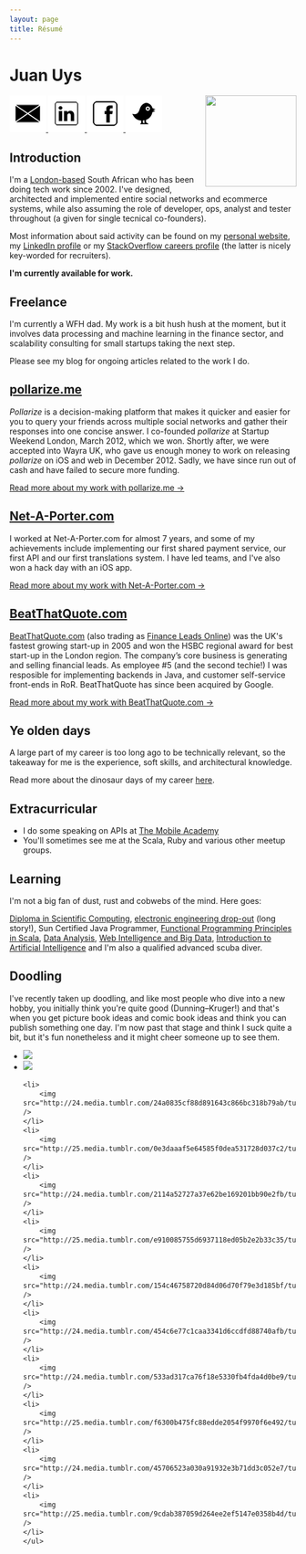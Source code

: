 ```yaml
---
layout: page
title: Résumé
---
```


# Juan Uys

<img src="http://www.gravatar.com/avatar/c22bbf2aac2a3841d80f5363d73e3ebe.png?s=512" width="160" height="160" align="right" class="pull-right">

<a href="mailto:%6F%70%79%61%74%65%40%67%6D%61%69%6C%2E%63%6F%6D" title="Contact me.">
  <img src="/res/icons/email.png">
</a>
<a href="http://uk.linkedin.com/in/juanuys/" title="My LinkedIn profile">
  <img src="/res/icons/LinkedIN.png">
</a>
<a href="https://www.facebook.com/opyate" title="My Facebook profile">
  <img src="/res/icons/facebook.png">
</a>
<a href="http://twitter.com/opyate" title="My Twitter profile">
  <img src="/res/icons/twitter-2.png">
</a>

## Introduction

I'm a [London-based](http://pits-to-palace.tumblr.com/) South African who has been doing tech work since 2002. I've designed, architected and implemented entire social networks and ecommerce systems, while also assuming the role of developer, ops, analyst and tester throughout (a given for single tecnical co-founders).

Most information about said activity can be found on my [personal website](http://opyate.com), my [LinkedIn profile](http://www.linkedin.com/in/juanuys) or my [StackOverflow careers profile](http://careers.stackoverflow.com/opyate) (the latter is nicely key-worded for recruiters).

**I'm currently available for work.**

## Freelance

I'm currently a WFH dad. My work is a bit hush hush at the moment, but it involves data processing and machine learning in the finance sector, and scalability consulting for small startups taking the next step.

Please see my blog for ongoing articles related to the work I do.

## [pollarize.me](http://app.pollarize.me)

*Pollarize* is a decision-making platform that makes it quicker and easier for you to query your friends across multiple social networks and gather their responses into one concise answer. I co-founded *pollarize* at Startup Weekend London, March 2012, which we won. Shortly after, we were accepted into Wayra UK, who gave us enough money to work on releasing *pollarize* on iOS and web in December 2012. Sadly, we have since run out of cash and have failed to secure more funding.

[Read more about my work with pollarize.me &rarr;](/tag/pollarize)

## [Net-A-Porter.com](http://www.net-a-porter.com/)

I worked at Net-A-Porter.com for almost 7 years, and some of my achievements include implementing our first shared payment service, our first API and our first translations system. I have led teams, and I've also won a hack day with an iOS app.

[Read more about my work with Net-A-Porter.com &rarr;](/about/resume/netaporter/)

## [BeatThatQuote.com](http://www.beatthatquote.com) 


[BeatThatQuote.com](http://www.beatthatquote.com/) (also trading as [Finance Leads Online](http://financeleadsonline.co.uk)) was the UK's fastest growing start-up in 2005 and won the HSBC regional award for best start-up in the London region. The company’s core business is generating and selling financial leads. As employee #5 (and the second techie!) I was resposible for implementing backends in Java, and customer self-service front-ends in RoR. BeatThatQuote has since been acquired by Google.

[Read more about my work with BeatThatQuote.com &rarr;](/about/resume/beatthatquote/)

## Ye olden days

A large part of my career is too long ago to be technically relevant, so the takeaway for me is the experience, soft skills, and architectural knowledge.

Read more about the dinosaur days of my career [here](/about/resume/dinosaur/).

## Extracurricular

* I do some speaking on APIs at [The Mobile Academy](http://themobileacademy.org.uk/whos-who/juan-uys/)
* You'll sometimes see me at the Scala, Ruby and various other meetup groups.

## Learning

I'm not a big fan of dust, rust and cobwebs of the mind. Here goes:

[Diploma in Scientific Computing](http://issc.uj.ac.za/issc/scschool.html), [electronic engineering drop-out](http://www.uj.ac.za/EN/Faculties/engineering/departments/eeesci/Pages/default.aspx) (long story!), Sun Certified Java Programmer, [Functional Programming Principles in Scala](https://www.coursera.org/course/progfun), [Data Analysis](https://www.coursera.org/course/dataanalysis), [Web Intelligence and Big Data](https://www.coursera.org/course/bigdata), [Introduction to Artificial Intelligence](https://www.udacity.com/course/cs271) and I'm also a qualified advanced scuba diver.

## Doodling

I've recently taken up doodling, and like most people who dive into a new hobby, you initially think you're quite good (Dunning–Kruger!) and that's when you get picture book ideas and comic book ideas and think you can publish something one day. I'm now past that stage and think I suck quite a bit, but it's fun nonetheless and it might cheer someone up to see them.

<script src="//cdnjs.cloudflare.com/ajax/libs/jquery/2.0.3/jquery.min.js"></script>
<script src="//cdnjs.cloudflare.com/ajax/libs/flexslider/2.1/jquery.flexslider-min.js"></script>
<script type="text/javascript">
$(function(){
	SyntaxHighlighter.all();
});
$(window).load(function(){
	$('.flexslider').flexslider({
	animation: "slide",
	animationLoop: false,
	itemWidth: 210,
	itemMargin: 5,
	pausePlay: true,
	start: function(slider){
		$('body').removeClass('loading');
	}
	});
});
</script>


<section class="slider">
<div class="flexslider carousel">
	<ul class="slides">
	<li>
		<img src="http://25.media.tumblr.com/5699d1d443340a7fe86e34e1ca1035b9/tumblr_mou3q21qwF1ri2z5io1_500.jpg" />
	</li>
	<li>
		<img src="http://24.media.tumblr.com/3d69032be81c3b56533a5bb48ab2903a/tumblr_moqhspSNeW1ri2z5io1_500.jpg" />
	</li>

	<li>
		<img src="http://24.media.tumblr.com/24a0835cf88d891643c866bc318b79ab/tumblr_moatx64UWx1ri2z5io1_500.jpg" />
	</li>
	<li>
		<img src="http://25.media.tumblr.com/0e3daaaf5e64585f0dea531728d037c2/tumblr_mo8rc4h5de1ri2z5io1_500.jpg" />
	</li>
	<li>
		<img src="http://24.media.tumblr.com/2114a52727a37e62be169201bb90e2fb/tumblr_mo71t5aYMt1ri2z5io1_500.jpg" />
	</li>
	<li>
		<img src="http://25.media.tumblr.com/e910085755d6937118ed05b2e2b33c35/tumblr_mo0ewe5zEo1ri2z5io1_500.jpg" />
	</li>
	<li>
		<img src="http://24.media.tumblr.com/154c46758720d84d06d70f79e3d185bf/tumblr_mnpj8cIkth1ri2z5io1_500.jpg" />
	</li>
	<li>
		<img src="http://24.media.tumblr.com/454c6e77c1caa3341d6ccdfd88740afb/tumblr_mmvo8o9wRz1ri2z5io1_500.jpg" />
	</li>
	<li>
		<img src="http://24.media.tumblr.com/533ad317ca76f18e5330fb4fda4d0be9/tumblr_mmuwh81dSF1ri2z5io1_500.jpg" />
	</li>
	<li>
		<img src="http://25.media.tumblr.com/f6300b475fc88edde2054f9970f6e492/tumblr_mmtz4rWmXa1ri2z5io1_500.jpg" />
	</li>
	<li>
		<img src="http://24.media.tumblr.com/45706523a030a91932e3b71dd3c052e7/tumblr_mmql56HJUH1ri2z5io1_500.jpg" />
	</li>
	<li>
		<img src="http://25.media.tumblr.com/9cdab387059d264ee2ef5147e0358b4d/tumblr_mlju91r2J01ri2z5io1_500.jpg" />
	</li>
	</ul>
</div>
</section>
